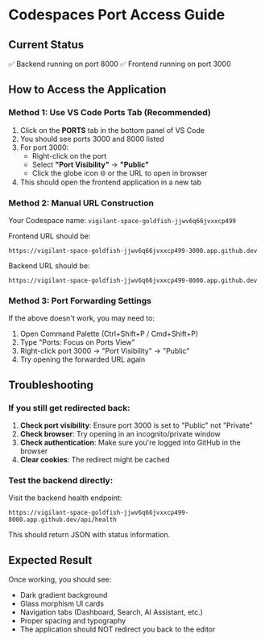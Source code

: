# Codespaces Port Access Guide

## Current Status
✅ Backend running on port 8000
✅ Frontend running on port 3000

## How to Access the Application

### Method 1: Use VS Code Ports Tab (Recommended)
1. Click on the **PORTS** tab in the bottom panel of VS Code
2. You should see ports 3000 and 8000 listed
3. For port 3000:
   - Right-click on the port
   - Select **"Port Visibility"** → **"Public"**
   - Click the globe icon 🌐 or the URL to open in browser
4. This should open the frontend application in a new tab

### Method 2: Manual URL Construction
Your Codespace name: `vigilant-space-goldfish-jjwv6q66jvxxcp499`

Frontend URL should be:
```
https://vigilant-space-goldfish-jjwv6q66jvxxcp499-3000.app.github.dev
```

Backend URL should be:
```
https://vigilant-space-goldfish-jjwv6q66jvxxcp499-8000.app.github.dev
```

### Method 3: Port Forwarding Settings
If the above doesn't work, you may need to:
1. Open Command Palette (Ctrl+Shift+P / Cmd+Shift+P)
2. Type "Ports: Focus on Ports View"
3. Right-click port 3000 → "Port Visibility" → "Public"
4. Try opening the forwarded URL again

## Troubleshooting

### If you still get redirected back:
1. **Check port visibility**: Ensure port 3000 is set to "Public" not "Private"
2. **Check browser**: Try opening in an incognito/private window
3. **Check authentication**: Make sure you're logged into GitHub in the browser
4. **Clear cookies**: The redirect might be cached

### Test the backend directly:
Visit the backend health endpoint:
```
https://vigilant-space-goldfish-jjwv6q66jvxxcp499-8000.app.github.dev/api/health
```

This should return JSON with status information.

## Expected Result
Once working, you should see:
- Dark gradient background
- Glass morphism UI cards
- Navigation tabs (Dashboard, Search, AI Assistant, etc.)
- Proper spacing and typography
- The application should NOT redirect you back to the editor
